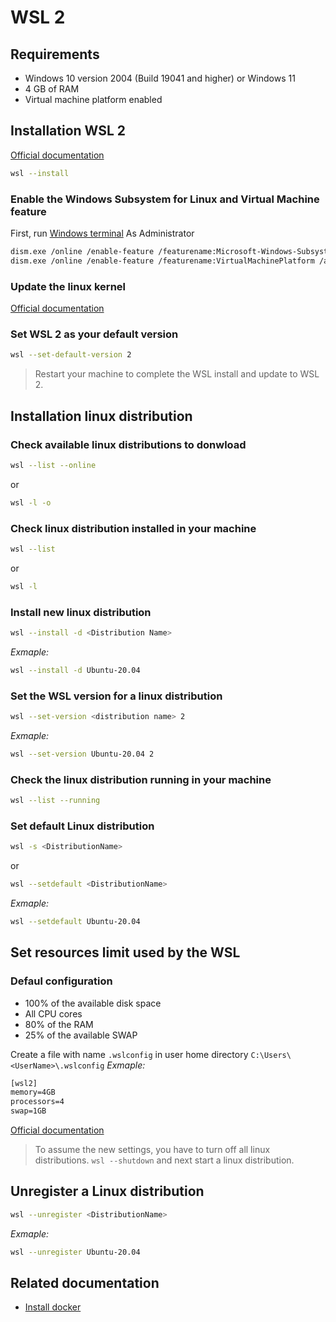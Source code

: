 # WSL 2



## Requirements
* Windows 10 version 2004 (Build 19041 and higher) or Windows 11
* 4 GB of RAM
* Virtual machine platform enabled



## Installation WSL 2
[Official documentation](https://docs.microsoft.com/en-us/windows/wsl/install)
```bash
wsl --install
```

### Enable the Windows Subsystem for Linux and Virtual Machine feature
First, run [Windows terminal](./WindowsTerminal.md) As Administrator
```bash
dism.exe /online /enable-feature /featurename:Microsoft-Windows-Subsystem-Linux /all /norestart
dism.exe /online /enable-feature /featurename:VirtualMachinePlatform /all /norestart
```

### Update the linux kernel
[Official documentation](https://docs.microsoft.com/en-gb/windows/wsl/install-manual#step-4---download-the-linux-kernel-update-package)

### Set WSL 2 as your default version
```bash
wsl --set-default-version 2
```
> Restart your machine to complete the WSL install and update to WSL 2.



## Installation linux distribution

### Check available linux distributions to donwload
```bash
wsl --list --online
```
or
```bash
wsl -l -o
```

### Check linux distribution installed in your machine
```bash
wsl --list
```
or
```bash
wsl -l
```

### Install new linux distribution
```bash
wsl --install -d <Distribution Name>
```
*Exmaple:*
```bash
wsl --install -d Ubuntu-20.04
```

### Set the WSL version for a linux distribution
```bash
wsl --set-version <distribution name> 2
```
*Exmaple:*
```bash
wsl --set-version Ubuntu-20.04 2
```

### Check the linux distribution running in your machine
```bash
wsl --list --running
```

### Set default Linux distribution
```bash
wsl -s <DistributionName>
```
or
```bash
wsl --setdefault <DistributionName>
```
*Exmaple:*
```bash
wsl --setdefault Ubuntu-20.04
```



## Set resources limit used by the WSL
### Defaul configuration
* 100% of the available disk space
* All CPU cores
* 80% of the RAM
* 25% of the available SWAP

Create a file with name `.wslconfig` in user home directory `C:\Users\<UserName>\.wslconfig`
*Exmaple:*
```txt
[wsl2]
memory=4GB
processors=4
swap=1GB
```
[Official documentation](https://docs.microsoft.com/en-us/windows/wsl/wsl-config#wsl-2-settings)

> To assume the new settings, you have to turn off all linux distributions. `wsl --shutdown` and next start a linux distribution.



## Unregister a Linux distribution
```bash
wsl --unregister <DistributionName>
```
*Exmaple:*
```bash
wsl --unregister Ubuntu-20.04
```



## Related documentation
* [Install docker](./wsl2-docker.md)